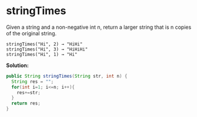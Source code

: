 # stringTimes

Given a string and a non-negative int n, return a larger string that is n copies of the original string.

```
stringTimes("Hi", 2) → "HiHi"
stringTimes("Hi", 3) → "HiHiHi"
stringTimes("Hi", 1) → "Hi"
```

**Solution:**

```java
public String stringTimes(String str, int n) {
  String res = "";
  for(int i=1; i<=n; i++){
    res+=str;
  }
  return res;
}
```